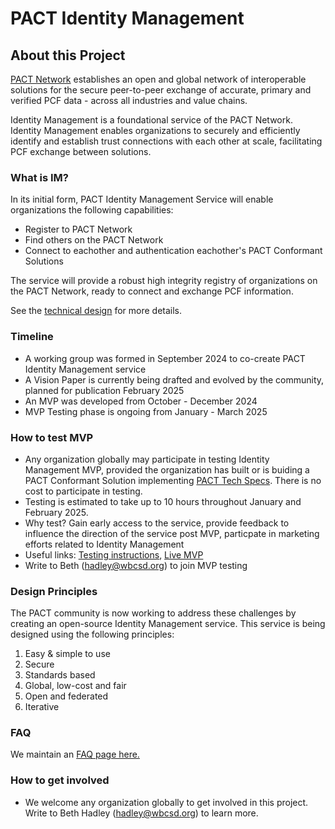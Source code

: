 # PACT Identity Management

## About this Project

[PACT Network](https://www.carbon-transparency.org/network) establishes an open and global network of interoperable solutions for the secure peer-to-peer exchange of accurate, primary and verified PCF data - across all industries and value chains.

Identity Management is a foundational service of the PACT Network. Identity Management enables organizations to securely and efficiently identify and establish trust connections with each other at scale, facilitating PCF exchange between solutions.

### What is IM?
In its initial form, PACT Identity Management Service will enable organizations the following capabilities:
- Register to PACT Network
- Find others on the PACT Network
- Connect to eachother and authentication eachother's PACT Conformant Solutions

The service will provide a robust high integrity registry of organizations on the PACT Network, ready to connect and exchange PCF information.

See the [technical design](https://github.com/wbcsd/pact-directory/blob/main/docs/authentication-as-a-service-design.md) for more details.

### Timeline
- A working group was formed in September 2024 to co-create PACT Identity Management service
- A Vision Paper is currently being drafted and evolved by the community, planned for publication February 2025
- An MVP was developed from October - December 2024
- MVP Testing phase is ongoing from January - March 2025

### How to test MVP
- Any organization globally may participate in testing Identity Management MVP, provided the organization has built or is buiding a PACT Conformant Solution implementing [PACT Tech Specs](https://wbcsd.github.io/data-exchange-protocol/v2/). There is no cost to participate in testing.
- Testing is estimated to take up to 10 hours throughout January and February 2025.
- Why test? Gain early access to the service, provide feedback to influence the direction of the service post MVP, particpate in marketing efforts related to Identity Management
- Useful links: [Testing instructions](https://github.com/wbcsd/pact-directory/blob/main/docs/integration-guide.md), [Live MVP](https://pact-directory-portal.onrender.com/)
- Write to Beth (hadley@wbcsd.org) to join MVP testing

### Design Principles 
The PACT community is now working to address these challenges by creating an open-source Identity Management service. This service is being designed using the following principles:
1. Easy & simple to use
2. Secure
3. Standards based
4. Global, low-cost and fair
5. Open and federated
6. Iterative
   
### FAQ
We maintain an [FAQ page here.](https://github.com/wbcsd/pact-directory/blob/main/docs/FAQ.md)

### How to get involved
- We welcome any organization globally to get involved in this project. Write to Beth Hadley (hadley@wbcsd.org) to learn more.
